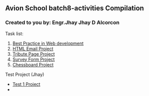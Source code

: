 ## Avion School batch8-activities Compilation

### Created to you by: Engr.Jhay Jhay D Alcorcon

Task list:

1. [Best Practice in Web development](/Lecture1/index.html)
2. [HTML Email Project](/Lecture2/index.html)
3. [Tribute Page Project](/Lecture2.1/index.html)
4. [Survey Form Project](/Lecture3/index.html)
5. [Chessboard Project](/Lecture4/index.html)


Test Project (Jhay)
* [Test 1 Project](https://jjhay-bot.github.io/Jhay-test/test1)
* 
